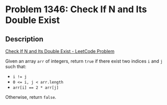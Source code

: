 # Problem 1346: Check If N and Its Double Exist

## Description

[Check If N and Its Double Exist - LeetCode Problem](https://leetcode.com/problems/check-if-n-and-its-double-exist/description/)

Given an array `arr` of integers, return `true` if there exist two indices `i` and `j` such that:
- `i != j`
- `0 <= i, j < arr.length`
- `arr[i] == 2 * arr[j]`

Otherwise, return `false`.
